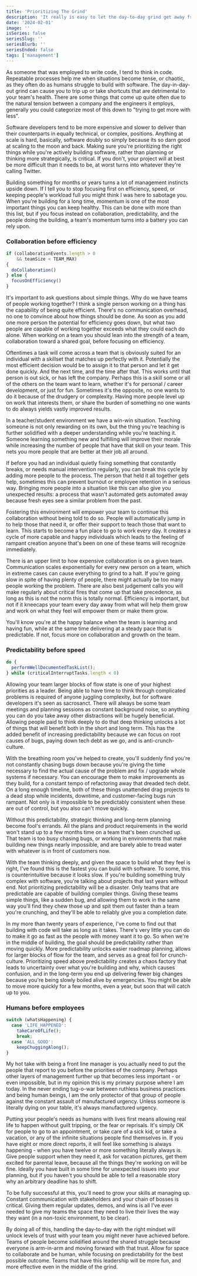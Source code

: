 ```yaml
---
title: 'Prioritizing The Grind'
description: 'It really is easy to let the day-to-day grind get away from you. I think I have a few simple rules that help me make decisions about daily events quickly and maintain the values I like to think bleed through for the team to stay engaged and happy.'
date: '2024-02-01'
image: ''
isSeries: false
seriesSlug: ''
seriesBlurb: ''
seriesEnded: false
tags: ['management']
---
```


As someone that was employed to write code, I tend to think in code. Repeatable processes help me when situations become tense, or chaotic, as they often do as humans struggle to build with software. The day-in-day-out grind can cause you to trip up or take shortcuts that are detrimental to your team's health. There are some things that come up quite often due to the natural tension between a company and the engineers it employs, generally you could categorize most of this down to "trying to get more with less". 

Software developers tend to be more expensive and slower to deliver than their counterparts in equally technical, or complex, positions. Anything at scale is hard, basically, software doubly so simply because its so darn good at scaling to the moon and back. Making sure you're prioritizing the right things while you're actively building software, rather than planning or thinking more strategically, is critical. If you don't, your project will at best be more difficult than it needs to be, at worst turns into whatever they're calling Twitter.

Building something for months or years turns a lot of management instincts upside down. If I tell you to stop focusing first on efficiency, speed, or keeping people's workload full you might think I was here to sabotage you. When you're building for a long time, momentum is one of the most important things you can keep healthy. This can be done with more than this list, but if you focus instead on collaboration, predictability, and the people doing the building, a team's momentum turns into a battery you can rely upon.

### Collaboration before efficiency

<!-- prettier-ignore-start -->
<!-- CODE BLOCK - START -->
```js
if (collaborationEvents.length > 0 
    && teamSize < TEAM_MAX) 
{
  doCollaboration()
} else {
  focusOnEfficiency()
}
```
<!-- CODE BLOCK - END -->
<!-- prettier-ignore-end -->

It's important to ask questions about simple things. Why do we have teams of people working together? I think a single person working on a thing has the capability of being quite efficient. There's no communication overhead, no one to convince about how things should be done. As soon as you add one more person the potential for efficiency goes down, but what two people are capable of working together exceeds what they could each do alone. When working on a team you should lean into the strength of a team, collaboration toward a shared goal, before focusing on efficiency.

Oftentimes a task will come across a team that is obviously suited for an individual with a skillset that matches up perfectly with it. Potentially the most efficient decision would be to assign it to that person and let it get done quickly. And the next time, and the time after that. This works until that person is out sick, or has left the company. Perhaps this is a skill some or all of the others on the team want to learn, whether it's for personal / career development, or just for fun. Sometimes it's the opposite, no one wants to do it because of the drudgery or complexity. Having more people level up on work that interests them, or share the burden of something no one wants to do always yields vastly improved results.

In a teacher/student environment we have a win-win situation. Teaching someone is not only rewarding on its own, but the thing you're teaching is further solidified with a deeper understanding while you're teaching it. Someone learning something new and fulfilling will improve their morale while increasing the number of people that have that skill on your team. This nets you more people that are better at their job all around.

If before you had an individual quietly fixing something that constantly breaks, or needs manual intervention regularly, you can break this cycle by adding more people to the process. The person that held it all together gets help, sometimes this can prevent burnout or employee retention in a serious way. Bringing more people into a situation like this can also give you unexpected results: a process that wasn't automated gets automated away because fresh eyes see a similar problem from the past.

Fostering this environment will empower your team to continue this collaboration without being told to do so. People will automatically jump in to help those that need it, or offer their support to teach those that want to learn. This starts to become a fun place to go to work every day. It creates a cycle of more capable and happy individuals which leads to the feeling of rampant creation anyone that's been on one of these teams will recognize immediately.

There is an upper limit to how expensive collaboration is on a given team. Communication scales exponentially for every new person on a team, which in extreme cases can cause everything to grind to a halt. If you're going slow in spite of having plenty of people, there might actually be too many people working the problem. There are also best judgement calls you will make regularly about critical fires that come up that take precedence, as long as this is not the norm this is totally normal. Efficiency is important, but not if it kneecaps your team every day away from what will help them grow and work on what they feel will empower them or make them grow. 

You'll know you're at the happy balance when the team is learning and having fun, while at the same time delivering at a steady pace that is predictable. If not, focus more on collaboration and growth on the team.

### Predictability before speed

<!-- prettier-ignore-start -->
<!-- CODE BLOCK - START -->
```js
do {
  performWellDocumentedTaskList();
} while (criticalInterruptTasks.length < 0)
```
<!-- CODE BLOCK - END -->
<!-- prettier-ignore-end -->

Allowing your team larger blocks of flow state is one of your highest priorities as a leader. Being able to have time to think through complicated problems is required of anyone juggling complexity, but for software developers it's seen as sacrosanct. There will always be some team meetings and planning sessions as constant background noise, so anything you can do you take away other distractions will be hugely beneficial. Allowing people paid to think deeply to do that deep thinking unlocks a lot of things that will benefit both in the short and long term. This has the added benefit of increasing predictability because we can focus on root causes of bugs, paying down tech debt as we go, and is anti-crunch-culture.

With the breathing room you've helped to create, you'll suddenly find you're not constantly chasing bugs down because you're giving the time necessary to find the actual cause of the problem and fix / upgrade whole systems if necessary. You can encourage them to make improvements as they build, for a constant tempo of refactoring away that dreaded tech debt. On a long enough timeline, both of these things unattended drag projects to a dead stop while incidents, downtime, and customer-facing bugs run rampant. Not only is it impossible to be predictably consistent when these are out of control, but you also can't move quickly.

Without this predictability, strategic thinking and long-term planning become fool's errands. All the plans and product requirements in the world won't stand up to a few months time on a team that's been crunched up. That team is too busy chasing bugs, or working in environments that make building new things nearly impossible, and are barely able to tread water with whatever is in front of customers now.

With the team thinking deeply, and given the space to build what they feel is right, I've found this is the fastest you can build with software. To some, this is counterintuitive because it looks slow. If you're building something truly complex with software, you're talking about projects that last years without end. Not prioritizing predictability will be a disaster. Only teams that are predictable are capable of building complex things. Giving these teams simple things, like a sudden bug, and allowing them to work in the same way you'll find they chew those up and spit them out faster than a team you're crunching, and they'll be able to reliably give you a completion date.

In my more than twenty years of experience, I've come to find out that building with code will take as long as it takes. There's very little you can do to make it go as fast as the people with money want it to go. So when we're in the middle of building, the goal should be predictability rather than moving quickly. More predictability unlocks easier roadmap planning, allows for larger blocks of flow for the team, and serves as a great foil for crunch-culture. Prioritizing speed above predictability creates a chaos factory that leads to uncertainty over what you're building and why, which causes confusion, and in the long-term you end up delivering fewer big changes because you're being slowly boiled alive by emergencies. You might be able to move more quickly for a few months, even a year, but soon that will catch up to you.

### Humans before employees

<!-- prettier-ignore-start -->
<!-- CODE BLOCK - START -->
```js
switch (whatsHappening) {
  case 'LIFE_HAPPENED':
    takeCareOfLife();
    break;
  case 'ALL_GOOD':
    keepChuggingAlong();
}
```
<!-- CODE BLOCK - END -->
<!-- prettier-ignore-end -->

My hot take with being a front line manager is you actually need to put the people that report to you before the priorities of the company. Perhaps other layers of management further up that becomes less important - or even impossible, but in my opinion this is my primary purpose where I am today. In the never ending tug-o-war between ruthless business practices and being human beings, I am the only protector of that group of people against the constant assault of manufactured urgency. Unless someone is literally dying on your table, it's always manufactured urgency.

Putting your people's needs as humans with lives first means allowing real life to happen without guilt tripping, or the fear or reprisals. It's simply OK for people to go to an appointment, or take care of a sick kid, or take a vacation, or any of the infinite situations people find themselves in. If you have eight or more direct reports, it will feel like something is always happening - when you have twelve or more something literally always is. Give people support when they need it, ask for vacation pictures, get them excited for parental leave, because all the things they're working on will be fine. Ideally you have built in some time for unexpected issues into your planning, but if you haven't you should be able to tell a reasonable story why an arbitrary deadline has to shift.

To be fully successful at this, you'll need to grow your skills at managing up. Constant communication with stakeholders and your chain of bosses is critical. Giving them regular updates, demos, and wins is all I've ever needed to give my teams the space they need to live their lives the way they want (in a non-toxic environment, to be clear).

By doing all of this, handling the day-to-day with the right mindset will unlock levels of trust with your team you might never have achieved before. Teams of people become solidified around the shared struggle because everyone is arm-in-arm and moving forward with that trust. Allow for space to collaborate and be human, while focusing on predictability for the best possible outcome. Teams that have this leadership will be more fun, and more effective even in the middle of the grind.
